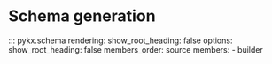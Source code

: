 # Schema generation

::: pykx.schema
    rendering:
      show_root_heading: false
    options:
      show_root_heading: false
      members_order: source
      members:
        - builder
